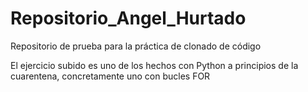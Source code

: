 # Repositorio_Angel_Hurtado
Repositorio de prueba para la práctica de clonado de código

El ejercicio subido es uno de los hechos con Python a principios de la cuarentena, concretamente uno con bucles FOR
